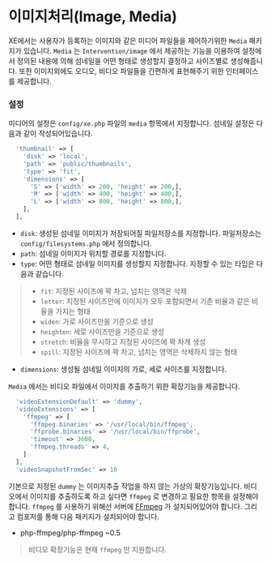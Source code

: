 # 이미지처리(Image, Media)

XE에서는 사용자가 등록하는 이미지와 같은 미디어 파일들을 제어하기위한 `Media` 패키지가 있습니다. `Media` 는 `Intervention/image` 에서 제공하는 기능을 이용하여 설정에서 정의된 내용에 의해 섬네일을 어떤 형태로 생성할지 결정하고 사이즈별로 생성해줍니다. 또한 이미지외에도 오디오, 비디오 파일들을 간편하게 표현해주기 위한 인터페이스를 제공합니다.

### 설정
미디어의 설정은 `config/xe.php` 파일의 `media` 항목에서 지정합니다.
섬네일 설정은 다음과 같이 작성되어있습니다.
```php
  'thumbnail' => [
    'disk' => 'local',
    'path' => 'public/thumbnails',
    'type' => 'fit',
    'dimensions' => [
      'S' => ['width' => 200, 'height' => 200,],
      'M' => ['width' => 400, 'height' => 400,],
      'L' => ['width' => 800, 'height' => 800,],
    ],
  ],
```

- `disk`: 생성된 섬네일 이미지가 저장되어질 파일저장소를 지정합니다. 파일저장소는 `config/filesystems.php` 에서 정의합니다.
- `path`: 섬네일 이미지가 위치할 경로를 지정합니다.
- `type`: 어떤 형태로 섬네일 이미지를 생성할지 지정합니다. 지정할 수 있는 타입은 다음과 같습니다.
> - `fit`: 지정된 사이즈에 꽉 차고, 넘치는 영역은 삭제
> - `letter`: 지정된 사이즈안에 이미지가 모두 포함되면서 기존 비율과 같은 비율을 가지는 형태 
> - `widen`: 가로 사이즈만을 기준으로 생성
> - `heighten`: 세로 사이즈만을 기준으로 생성
> - `stretch`: 비율을 무시하고 지정된 사이즈에 꽉 차게 생성
> - `spill`: 지정된 사이즈에 꽉 차고, 넘치는 영역은 삭제하지 않는 형태
- `dimensions`: 생성될 섬네일 이미지의 가로, 세로 사이즈를 지정합니다.

`Media` 에서는 비디오 파일에서 이미지를 추출하기 위한 확장기능을 제공합니다. 
```php
  'videoExtensionDefault' => 'dummy',
  'videoExtensions' => [
    'ffmpeg' => [
      'ffmpeg.binaries' => '/usr/local/bin/ffmpeg',
      'ffprobe.binaries' => '/usr/local/bin/ffprobe',
      'timeout' => 3600,
      'ffmpeg.threads' => 4,
    ]
  ],
  'videoSnapshotFromSec' => 10
```
기본으로 지정된 `dummy` 는 이미지추출 작업을 하지 않는 가상의 확장기능입니다. 비디오에서 이미지를 추출하도록 하고 싶다면 `ffmpeg` 로 변경하고 필요한 항목을 설정해야 합니다.
`ffmpeg` 를 사용하기 위해선 서버에 [FFmpeg](https://ffmpeg.org/) 가 설치되어있어야 합니다. 그리고 컴포저를 통해 다음 패키지가 설치되어야 합니다.
- php-ffmpeg/php-ffmpeg ~0.5

> 비디오 확장기능은 현재 `ffmpeg` 만 지원합니다.